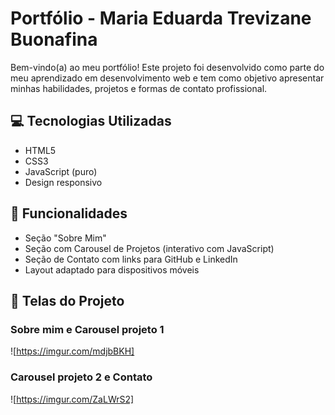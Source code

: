 # Portfólio - Maria Eduarda Trevizane Buonafina

Bem-vindo(a) ao meu portfólio! Este projeto foi desenvolvido como parte do meu aprendizado em desenvolvimento web e tem como objetivo apresentar minhas habilidades, projetos e formas de contato profissional.

## 💻 Tecnologias Utilizadas

- HTML5
- CSS3
- JavaScript (puro)
- Design responsivo

## 🎯 Funcionalidades

- Seção "Sobre Mim"
- Seção com Carousel de Projetos (interativo com JavaScript)
- Seção de Contato com links para GitHub e LinkedIn
- Layout adaptado para dispositivos móveis

## 📸 Telas do Projeto

### Sobre mim e Carousel projeto 1
![https://imgur.com/mdjbBKH]

### Carousel projeto 2 e Contato
![https://imgur.com/ZaLWrS2]
